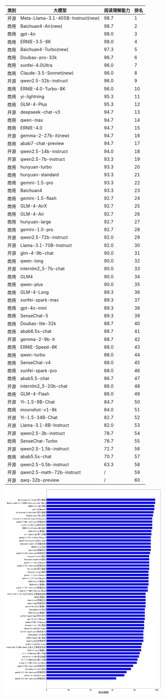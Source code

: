 
| 类别 | 大模型                         | 阅读理解能力 | 排名 |
|-----|------------------------------|---------|----|
|开源|Meta-Llama-3.1-405B-Instruct(new)|98.7|1|
|商用|Baichuan4-Air(new)|98.7|2|
|商用|gpt-4o|98.0|3|
|商用|ERNIE-3.5-8K|98.0|4|
|商用|Baichuan4-Turbo(new)|97.3|5|
|商用|Doubao-pro-32k|96.7|6|
|商用|xunfei-4.0Ultra|96.0|7|
|商用|Claude-3.5-Sonnet(new)|96.0|8|
|开源|qwen2.5-32b-instruct|96.0|9|
|商用|ERNIE-4.0-Turbo-8K|96.0|10|
|商用|yi-lightning|95.3|11|
|商用|GLM-4-Plus|95.3|12|
|开源|deepseek-chat-v3|94.7|13|
|商用|qwen-max|94.7|14|
|商用|ERNIE-4.0|94.7|15|
|开源|gemma-2-27b-it(new)|94.7|16|
|商用|abab7-chat-preview|94.7|17|
|开源|qwen2.5-14b-instruct|94.0|18|
|开源|qwen2.5-7b-instruct|93.3|19|
|商用|hunyuan-turbo|93.3|20|
|商用|hunyuan-standard|93.3|21|
|商用|gemini-1.5-pro|93.3|22|
|商用|Baichuan4|93.3|23|
|商用|gemini-1.5-flash|92.7|24|
|商用|GLM-4-AirX|92.7|25|
|商用|GLM-4-Air|92.7|26|
|商用|hunyuan-large|92.7|27|
|商用|gemini-1.0-pro|92.7|28|
|开源|qwen2.5-72b-instruct|92.0|29|
|开源|Llama-3.1-70B-Instruct|92.0|30|
|开源|glm-4-9b-chat|90.0|31|
|商用|qwen-long|90.0|32|
|开源|internlm2_5-7b-chat|90.0|33|
|商用|GLM4|90.0|34|
|商用|qwen-plus|90.0|35|
|商用|GLM-4-Long|89.3|36|
|商用|xunfei-spark-max|89.3|37|
|商用|gpt-4o-mini|89.3|38|
|商用|SenseChat-5|89.3|39|
|商用|Doubao-lite-32k|88.7|40|
|商用|abab6.5s-chat|88.7|41|
|开源|gemma-2-9b-it|88.7|42|
|商用|ERNIE-Speed-8K|88.0|43|
|商用|qwen-turbo|88.0|44|
|商用|SenseChat-v4|88.0|45|
|商用|xunfei-spark-pro|88.0|46|
|商用|abab5.5-chat|86.7|47|
|开源|internlm2_5-20b-chat|86.0|48|
|商用|GLM-4-Flash|86.0|49|
|开源|Yi-1.5-9B-Chat|84.7|50|
|商用|moonshot-v1-8k|84.0|51|
|开源|Yi-1.5-34B-Chat|82.7|52|
|开源|Llama-3.1-8B-Instruct|82.0|53|
|开源|qwen2.5-3b-instruct|78.7|54|
|商用|SenseChat-Turbo|76.7|55|
|开源|qwen2.5-1.5b-instruct|72.7|56|
|商用|abab5.5s-chat|70.7|57|
|开源|qwen2.5-0.5b-instruct|63.3|58|
|开源|qwen2.5-math-72b-instruct|/|59|
|开源|qwq-32b-preview|/|60|


![lin](../pic/mrc.png)
